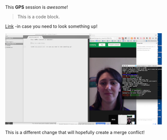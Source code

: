 This **GPS** session is *awesome*! 

>This is a code block.

[Link](www.google.com) -in case you need to look something up! 

![screenshot of Anca + Jill's GPS 1.1](anca-jill-gps-screenshot.png)

This is a different change that will hopefully create a merge conflict! 